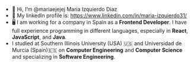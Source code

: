 - 👋 Hi, I’m @mariaejejej Maria Izquierdo Diaz
- 📨 My linkedln profile is: https://www.linkedin.com/in/maria-izquierdo31/ 
- 🖥 I am working for a company in Spain as a **Frontend Developer**. I have full experience programming in different languages, especially in **React**, **JavaScript**, and **Java**.
- I studied at Southern Illinois University (USA) 🇺🇸 and Universidad de Murcia (Spain)🇪🇸 on **Computer Engineering** and **Computer Science** and specializing in **Software Engineering**.

